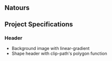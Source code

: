 ## Natours

## Project Specifications

### Header

- Background image with linear-gradient
- Shape header with clip-path's polygon function